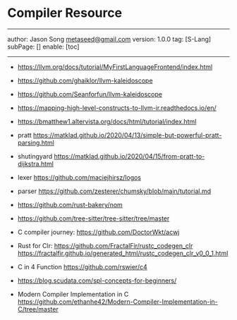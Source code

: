 # Compiler Resource
---
author: Jason Song <metaseed@gmail.com>
version: 1.0.0
tag: [S-Lang]
subPage: []
enable: [toc]

---

* https://llvm.org/docs/tutorial/MyFirstLanguageFrontend/index.html

* https://github.com/ghaiklor/llvm-kaleidoscope

* https://github.com/Seanforfun/llvm-kaleidoscope

* https://mapping-high-level-constructs-to-llvm-ir.readthedocs.io/en/

* https://bmatthew1.altervista.org/docs/html/tutorial/index.html

* pratt
https://matklad.github.io/2020/04/13/simple-but-powerful-pratt-parsing.html

* shutingyard
https://matklad.github.io/2020/04/15/from-pratt-to-dijkstra.html
* lexer
https://github.com/maciejhirsz/logos
* parser
https://github.com/zesterer/chumsky/blob/main/tutorial.md
* https://github.com/rust-bakery/nom
* https://github.com/tree-sitter/tree-sitter/tree/master
* C compiler journey: 
https://github.com/DoctorWkt/acwj

* Rust for Clr:
https://github.com/FractalFir/rustc_codegen_clr   
https://fractalfir.github.io/generated_html/rustc_codegen_clr_v0_0_1.html

* C in 4 Function
https://github.com/rswier/c4

* https://blog.scudata.com/spl-concepts-for-beginners/

* Modern Compiler Implementation in C   
https://github.com/ethanhe42/Modern-Compiler-Implementation-in-C/tree/master